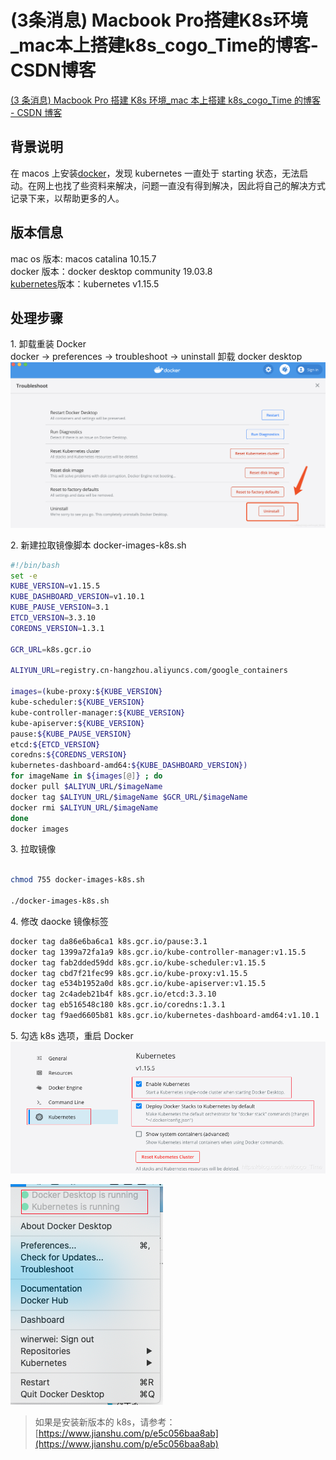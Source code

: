 # (3条消息) Macbook Pro搭建K8s环境_mac本上搭建k8s_cogo_Time的博客-CSDN博客
[(3 条消息) Macbook Pro 搭建 K8s 环境\_mac 本上搭建 k8s_cogo_Time 的博客 - CSDN 博客](https://blog.csdn.net/cogo_Time/article/details/117446695) 

## 背景说明

在 macos 上安装[docker](https://so.csdn.net/so/search?q=docker&spm=1001.2101.3001.7020)，发现 kubernetes 一直处于 starting 状态，无法启动。在网上也找了些资料来解决，问题一直没有得到解决，因此将自己的解决方式记录下来，以帮助更多的人。

## 版本信息

mac os 版本: macos catalina 10.15.7  
docker 版本：docker desktop community 19.03.8  
[kubernetes](https://so.csdn.net/so/search?q=kubernetes&spm=1001.2101.3001.7020)版本：kubernetes v1.15.5

## 处理步骤

1\. 卸载重装 Docker  
docker -> preferences -> troubleshoot -> uninstall 卸载 docker desktop  
![](https://github.com/Hsu-Outer-Brain/WebCliperCDN_001/blob/main/img3/2023-3-8%2016-13-21/ca6f7b59-2c8b-4e91-8fc7-b144216eaadd.png?raw=true)

2\. 新建拉取镜像脚本 docker-images-k8s.sh

```bash
#!/bin/bash
set -e
KUBE_VERSION=v1.15.5
KUBE_DASHBOARD_VERSION=v1.10.1
KUBE_PAUSE_VERSION=3.1
ETCD_VERSION=3.3.10
COREDNS_VERSION=1.3.1

GCR_URL=k8s.gcr.io  

ALIYUN_URL=registry.cn-hangzhou.aliyuncs.com/google_containers

images=(kube-proxy:${KUBE_VERSION}
kube-scheduler:${KUBE_VERSION}
kube-controller-manager:${KUBE_VERSION}
kube-apiserver:${KUBE_VERSION}
pause:${KUBE_PAUSE_VERSION}
etcd:${ETCD_VERSION}
coredns:${COREDNS_VERSION}
kubernetes-dashboard-amd64:${KUBE_DASHBOARD_VERSION})
for imageName in ${images[@]} ; do
docker pull $ALIYUN_URL/$imageName
docker tag $ALIYUN_URL/$imageName $GCR_URL/$imageName
docker rmi $ALIYUN_URL/$imageName
done
docker images

```

3\. 拉取镜像

```bash

chmod 755 docker-images-k8s.sh

./docker-images-k8s.sh 

```

4\. 修改 daocke 镜像标签

```bash
docker tag da86e6ba6ca1 k8s.gcr.io/pause:3.1
docker tag 1399a72fa1a9 k8s.gcr.io/kube-controller-manager:v1.15.5
docker tag fab2dded59dd k8s.gcr.io/kube-scheduler:v1.15.5
docker tag cbd7f21fec99 k8s.gcr.io/kube-proxy:v1.15.5
docker tag e534b1952a0d k8s.gcr.io/kube-apiserver:v1.15.5
docker tag 2c4adeb21b4f k8s.gcr.io/etcd:3.3.10
docker tag eb516548c180 k8s.gcr.io/coredns:1.3.1
docker tag f9aed6605b81 k8s.gcr.io/kubernetes-dashboard-amd64:v1.10.1

```

5\. 勾选 k8s 选项，重启 Docker  
![](https://github.com/Hsu-Outer-Brain/WebCliperCDN_001/blob/main/img3/2023-3-8%2016-13-21/9632158e-1d3c-4c23-8573-77806c0fcb79.png?raw=true)

![](https://github.com/Hsu-Outer-Brain/WebCliperCDN_001/blob/main/img3/2023-3-8%2016-13-21/daef2a02-7e4f-48b1-98b9-c43b0c7fec5f.png?raw=true)

> 如果是安装新版本的 k8s，请参考：[https://www.jianshu.com/p/e5c056baa8ab](https://www.jianshu.com/p/e5c056baa8ab)
